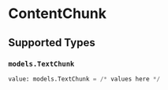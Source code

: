 # ContentChunk


## Supported Types

### `models.TextChunk`

```python
value: models.TextChunk = /* values here */
```

